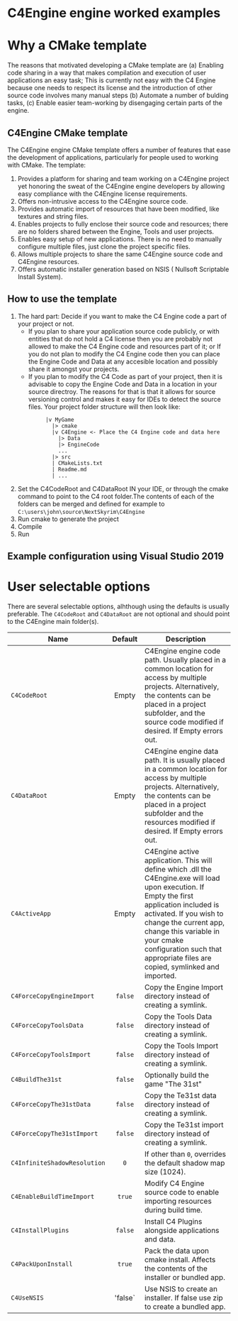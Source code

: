 # C4Engine engine worked examples

# Why a CMake template
The reasons that motivated developing a CMake template are (a) Enabling code sharing in a way that makes compilation and execution of user applications an easy task; This is currently not easy with the C4 Engine because one needs to respect its license and the introduction of other source code involves many manual steps (b) Automate a number of bulding tasks, (c) Enable easier team-working by disengaging certain parts of the engine. 

## C4Engine CMake template 
The C4Engine engine CMake template offers a number of features that ease the development of applications, particularly for people used to working with CMake. The template:
1. Provides a platform for sharing and team working on a C4Engine project yet honoring the sweat of the C4Engine engine developers by allowing easy compliance with the C4Engine license requirements.
2. Offers non-intrusive access to the C4Engine source code.
3. Provides automatic import of resources that have been modified, like textures and string files.
4. Enables projects to fully enclose their source code and resources; there are no folders shared between the Engine, Tools and user projects.
5. Enables easy setup of new applications. There is no need to manually configure  multiple files, just clone the project specific files. 
6. Allows multiple projects to share the same C4Engine source code and C4Engine resources.
7. Offers automatic installer generation based on NSIS ( Nullsoft Scriptable Install System).

## How to use the template
1. The hard part: Decide if you want to make the C4 Engine code a part of your project or not. 
    * If you plan to share your application source code publicly, or with entities that do not hold a C4 license then you are probably not allowed to make the C4 Engine code and resources part of it; or If you do not plan to modify the C4 Engine code then you can place the Engine Code and Data at any accesible location and possibly share it amongst your projects.
    * If you plan to modify the C4 Code as part of your project, then it is advisable to copy the Engine Code and Data in a location in your source directroy. The reasons for that is that it allows for source versioning control and makes it easy for IDEs to detect the source files. Your project folder structure will then look like:
```
            |v MyGame
              |> cmake
              |v C4Engine <- Place the C4 Engine code and data here
                |> Data
                |> EngineCode
                ...
              |> src
              | CMakeLists.txt
              | Readme.md
              | ...
 ```
 2. Set the C4CodeRoot and C4DataRoot IN your IDE, or through the cmake command to point to the C4 root folder.The contents of each of the folders can be merged and defined for example to `C:\users\john\source\NextSkyrim\C4Engine`   
 3. Run cmake to generate the project
 4. Compile
 5. Run
 
 ## Example configuration using Visual Studio 2019
 
# User selectable options
There are several selectable options, alhthough using the defaults is usually preferable. The `C4CodeRoot` and `C4DataRoot` are not optional and should point to the C4Engine main folder(s).

| Name                       |   Default    | Description                                                                                                                                                                                                                                                                                                      |
|----------------------------|:------------:|------------------------------------------------------------------------------------------------------------------------------------------------------------------------------------------------------------------------------------------------------------------------------------------------------------------|
| `C4CodeRoot`               |     Empty    | C4Engine engine code path. Usually placed in a common location for access by multiple projects. Alternatively, the contents can be placed in a project subfolder, and the source code modified if desired. If Empty errors out.                                                                                  |
| `C4DataRoot`               |     Empty    | C4Engine engine data path. It is usually placed in a common location for access by multiple projects. Alternatively, the contents can be placed in a project subfolder and the resources modified if desired.  If Empty errors out.                                                                              |
| `C4ActiveApp`              |     Empty    | C4Engine active application. This will define which .dll the C4Engine.exe will load upon execution. If Empty the first application included is activated. If you wish to change the current app, change this variable in your cmake configuration such that appropriate files are copied, symlinked and imported.|
| `C4ForceCopyEngineImport`  |    `false`   | Copy the Engine Import directory instead of creating a symlink.                                                                                                                                                                                                                                                  |
| `C4ForceCopyToolsData`     |    `false`   | Copy the Tools Data directory instead of creating a symlink.                                                                                                                                                                                                                                                     |
| `C4ForceCopyToolsImport`   |    `false`   | Copy the Tools Import directory instead of creating a symlink.                                                                                                                                                                                                                                                   |
| `C4BuildThe31st`           |    `false`   | Optionally build the game "The 31st"                                                                                                                                                                                                                                                                             |
| `C4ForceCopyThe31stData`   |    `false`   | Copy the Te31st data directory instead of creating a symlink.                                                                                                                                                                                                                                                    |
| `C4ForceCopyThe31stImport` |    `false`   | Copy the Te31st import directory instead of creating a symlink.                                                                                                                                                                                                                                                  |
| `C4InfiniteShadowResolution`  |      `0`     | If other than `0`, overrides the default shadow map size (1024).                                                                                                                                                                                                                                                 |
| `C4EnableBuildTimeImport`  |    `true`    | Modify C4 Engine source code to enable importing resources during build time.                                                                                                                                                                                                                                    |
| `C4InstallPlugins`         |    `false`   | Install C4 Plugins alongside applications and data.                                                                                                                                                                                                                                                              |
| `C4PackUponInstall`        |    `true`    | Pack the data upon cmake install. Affects the contents of the installer or bundled app.                                                                                                                                                                                                                          | 
| `C4UseNSIS`                |    'false`   | Use NSIS to create an installer. If false use zip to create a bundled app.                                                                                                                                                                                                                                       |

